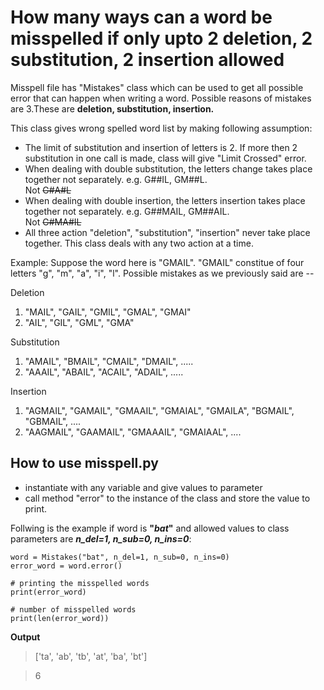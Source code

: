 # How many ways can a word be misspelled if only upto 2 deletion, 2 substitution, 2 insertion allowed

Misspell file has "Mistakes" class which can be used to get all possible error that can happen when writing a word.
Possible reasons of mistakes are 3.These are **deletion, substitution, insertion.**

This class gives wrong spelled word list by making following assumption:
- The limit of substitution and insertion of letters is 2. If more then 2 substitution in one call is made,  class will give "Limit Crossed" error.
- When dealing with double substitution, the letters change takes place together not separately. e.g. G##IL, GM##L.         
  Not  ~~G#A#L~~
- When dealing with double insertion, the letters insertion takes place together not separately. e.g. G##MAIL, GM##AIL.        
  Not  ~~G#MA#IL~~ 
- All three action "deletion", "substitution", "insertion" never take place together. This class deals with any two action at a time.

Example: Suppose the word here is "GMAIL". "GMAIL" constitue of four letters "g", "m", "a", "i", "l".
Possible mistakes as we previously said are --

Deletion
1.  "MAIL", "GAIL", "GMIL", "GMAL", "GMAI"
2.  "AIL", "GIL", "GML", "GMA"

Substitution
1.  "AMAIL", "BMAIL", "CMAIL", "DMAIL", .....
2.  "AAAIL", "ABAIL", "ACAIL", "ADAIL", .....

Insertion
1.  "AGMAIL", "GAMAIL", "GMAAIL", "GMAIAL", "GMAILA", "BGMAIL", "GBMAIL", ....
2.  "AAGMAIL", "GAAMAIL", "GMAAAIL", "GMAIAAL", ....


## How to use misspell.py
- instantiate with any variable and give values to parameter
- call method "error" to the instance of the class and store the value to print.

Follwing is the example if word is **"*bat*"** and allowed values to class parameters are ***n_del=1, n_sub=0, n_ins=0***:

```
word = Mistakes("bat", n_del=1, n_sub=0, n_ins=0)
error_word = word.error()

# printing the misspelled words
print(error_word)

# number of misspelled words
print(len(error_word))
```

**Output**
> ['ta', 'ab', 'tb', 'at', 'ba', 'bt']
  
> 6
